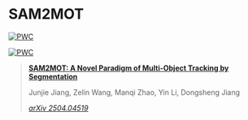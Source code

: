 # SAM2MOT

[![PWC](https://img.shields.io/endpoint.svg?url=https://paperswithcode.com/badge/sam2mot-a-novel-paradigm-of-multi-object/multi-object-tracking-on-dancetrack)](https://paperswithcode.com/sota/multi-object-tracking-on-dancetrack?p=sam2mot-a-novel-paradigm-of-multi-object)

[![PWC](https://img.shields.io/endpoint.svg?url=https://paperswithcode.com/badge/sam2mot-a-novel-paradigm-of-multi-object/multi-object-tracking-on-uavdt)](https://paperswithcode.com/sota/multi-object-tracking-on-uavdt?p=sam2mot-a-novel-paradigm-of-multi-object)


> [**SAM2MOT: A Novel Paradigm of Multi-Object Tracking by Segmentation**](https://arxiv.org/abs/2504.04519)
> 
> Junjie Jiang, Zelin Wang, Manqi Zhao, Yin Li, Dongsheng Jiang
> 
> *[arXiv 2504.04519](https://arxiv.org/abs/2504.04519)*
